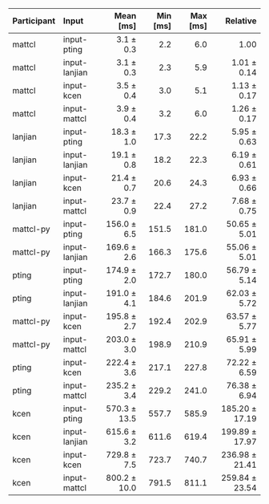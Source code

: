 | Participant | Input | Mean [ms] | Min [ms] | Max [ms] | Relative |
|:---|:---|---:|---:|---:|---:|
| mattcl | input-pting | 3.1 ± 0.3 | 2.2 | 6.0 | 1.00 |
| mattcl | input-lanjian | 3.1 ± 0.3 | 2.3 | 5.9 | 1.01 ± 0.14 |
| mattcl | input-kcen | 3.5 ± 0.4 | 3.0 | 5.1 | 1.13 ± 0.17 |
| mattcl | input-mattcl | 3.9 ± 0.4 | 3.2 | 6.0 | 1.26 ± 0.17 |
| lanjian | input-pting | 18.3 ± 1.0 | 17.3 | 22.2 | 5.95 ± 0.63 |
| lanjian | input-lanjian | 19.1 ± 0.8 | 18.2 | 22.3 | 6.19 ± 0.61 |
| lanjian | input-kcen | 21.4 ± 0.7 | 20.6 | 24.3 | 6.93 ± 0.66 |
| lanjian | input-mattcl | 23.7 ± 0.9 | 22.4 | 27.2 | 7.68 ± 0.75 |
| mattcl-py | input-pting | 156.0 ± 6.5 | 151.5 | 181.0 | 50.65 ± 5.01 |
| mattcl-py | input-lanjian | 169.6 ± 2.6 | 166.3 | 175.6 | 55.06 ± 5.01 |
| pting | input-pting | 174.9 ± 2.0 | 172.7 | 180.0 | 56.79 ± 5.14 |
| pting | input-lanjian | 191.0 ± 4.1 | 184.6 | 201.9 | 62.03 ± 5.72 |
| mattcl-py | input-kcen | 195.8 ± 2.7 | 192.4 | 202.9 | 63.57 ± 5.77 |
| mattcl-py | input-mattcl | 203.0 ± 3.0 | 198.9 | 210.9 | 65.91 ± 5.99 |
| pting | input-kcen | 222.4 ± 3.6 | 217.1 | 227.8 | 72.22 ± 6.59 |
| pting | input-mattcl | 235.2 ± 3.4 | 229.2 | 241.0 | 76.38 ± 6.94 |
| kcen | input-pting | 570.3 ± 13.5 | 557.7 | 585.9 | 185.20 ± 17.19 |
| kcen | input-lanjian | 615.6 ± 3.2 | 611.6 | 619.4 | 199.89 ± 17.97 |
| kcen | input-kcen | 729.8 ± 7.5 | 723.7 | 740.7 | 236.98 ± 21.41 |
| kcen | input-mattcl | 800.2 ± 10.0 | 791.5 | 811.1 | 259.84 ± 23.54 |
